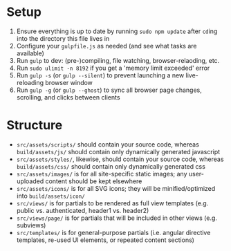 # Setup

1. Ensure everything is up to date by running `sudo npm update` after `cd`ing into the directory this file lives in
2. Configure your `gulpfile.js` as needed (and see what tasks are available)
3. Run `gulp` to dev: (pre-)compiling, file watching, browser-relaoding, etc.
  1. Run `sudo ulimit -n 8192` if you get a 'memory limit exceeded' error
  2. Run `gulp -s` (or `gulp --silent`) to prevent launching a new live-reloading browser window
  3. Run `gulp -g` (or `gulp --ghost`) to sync all browser page changes, scrolling, and clicks between clients



# Structure

* `src/assets/scripts/` should contain your source code, whereas `build/assets/js/` should contain only dynamically generated javascript
* `src/assets/styles/`, likewise, should contain your source code, whereas `build/assets/css/` should contain only dynamically generated css
* `src/assets/images/` is for all site-specific static images; any user-uploaded content should be kept elsewhere
* `src/assets/icons/` is for all SVG icons; they will be minified/optimized into `build/assets/icon/`
* `src/views/` is for partials to be rendered as full view templates (e.g. public vs. authenticated, header1 vs. header2)
* `src/views/page/` is for partials that will be included in other views (e.g. subviews)
* `src/templates/` is for general-purpose partials (i.e. angular directive templates, re-used UI elements, or repeated content sections)
